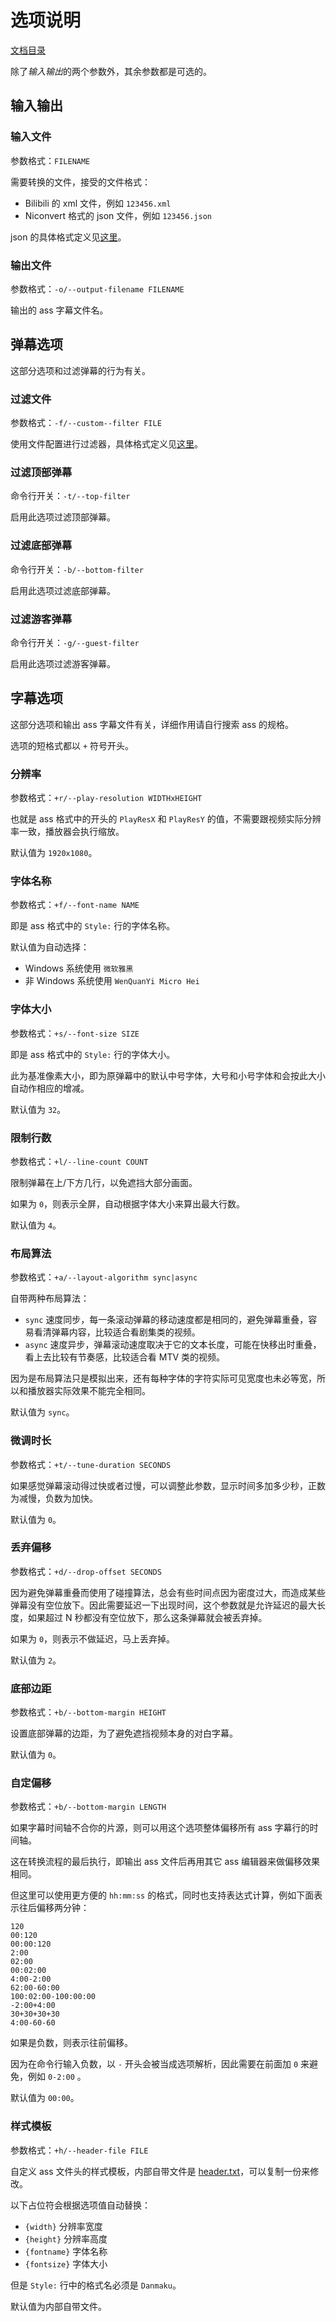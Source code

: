 选项说明
========

[文档目录](./README.md)

除了*输入输出*的两个参数外，其余参数都是可选的。

输入输出
--------

### 输入文件

参数格式：`FILENAME`

需要转换的文件，接受的文件格式：

* Bilibili 的 xml 文件，例如 `123456.xml`
* Niconvert 格式的 json 文件，例如 `123456.json`

json 的具体格式定义见[这里](./json.md)。

### 输出文件

参数格式：`-o/--output-filename FILENAME`

输出的 ass 字幕文件名。

弹幕选项
--------

这部分选项和过滤弹幕的行为有关。

### 过滤文件

参数格式：`-f/--custom--filter FILE`

使用文件配置进行过滤器，具体格式定义见[这里](./filter.md)。

### 过滤顶部弹幕

命令行开关：`-t/--top-filter`

启用此选项过滤顶部弹幕。

### 过滤底部弹幕

命令行开关：`-b/--bottom-filter`

启用此选项过滤底部弹幕。

### 过滤游客弹幕

命令行开关：`-g/--guest-filter`

启用此选项过滤游客弹幕。

字幕选项
--------

这部分选项和输出 ass 字幕文件有关，详细作用请自行搜索 ass 的规格。

选项的短格式都以 `+` 符号开头。

### 分辨率

参数格式：`+r/--play-resolution WIDTHxHEIGHT`

也就是 ass 格式中的开头的 `PlayResX` 和 `PlayResY` 的值，不需要跟视频实际分辨率一致，播放器会执行缩放。

默认值为 `1920x1080`。

### 字体名称

参数格式：`+f/--font-name NAME`

即是 ass 格式中的 `Style:` 行的字体名称。

默认值为自动选择：

* Windows 系统使用 `微软雅黑`
* 非 Windows 系统使用 `WenQuanYi Micro Hei`

### 字体大小

参数格式：`+s/--font-size SIZE`

即是 ass 格式中的 `Style:` 行的字体大小。

此为基准像素大小，即为原弹幕中的默认中号字体，大号和小号字体和会按此大小自动作相应的增减。

默认值为 `32`。

### 限制行数

参数格式：`+l/--line-count COUNT`

限制弹幕在上/下方几行，以免遮挡大部分画面。

如果为 `0`，则表示全屏，自动根据字体大小来算出最大行数。

默认值为 `4`。

### 布局算法

参数格式：`+a/--layout-algorithm sync|async`

自带两种布局算法：

* `sync` 速度同步，每一条滚动弹幕的移动速度都是相同的，避免弹幕重叠，容易看清弹幕内容，比较适合看剧集类的视频。
* `async` 速度异步，弹幕滚动速度取决于它的文本长度，可能在快移出时重叠，看上去比较有节奏感，比较适合看 MTV 类的视频。

因为是布局算法只是模拟出来，还有每种字体的字符实际可见宽度也未必等宽，所以和播放器实际效果不能完全相同。

默认值为 `sync`。

### 微调时长

参数格式：`+t/--tune-duration SECONDS`

如果感觉弹幕滚动得过快或者过慢，可以调整此参数，显示时间多加多少秒，正数为减慢，负数为加快。

默认值为 `0`。

### 丢弃偏移

参数格式：`+d/--drop-offset SECONDS`

因为避免弹幕重叠而使用了碰撞算法，总会有些时间点因为密度过大，而造成某些弹幕没有空位放下。因此需要延迟一下出现时间，这个参数就是允许延迟的最大长度，如果超过 N 秒都没有空位放下，那么这条弹幕就会被丢弃掉。

如果为 `0`，则表示不做延迟，马上丢弃掉。

默认值为 `2`。

### 底部边距

参数格式：`+b/--bottom-margin HEIGHT`

设置底部弹幕的边距，为了避免遮挡视频本身的对白字幕。

默认值为 `0`。

### 自定偏移

参数格式：`+b/--bottom-margin LENGTH`

如果字幕时间轴不合你的片源，则可以用这个选项整体偏移所有 ass 字幕行的时间轴。

这在转换流程的最后执行，即输出 ass 文件后再用其它 ass 编辑器来做偏移效果相同。

但这里可以使用更方便的 `hh:mm:ss` 的格式，同时也支持表达式计算，例如下面表示往后偏移两分钟：

```
120
00:120
00:00:120
2:00
02:00
00:02:00
4:00-2:00
62:00-60:00
100:02:00-100:00:00
-2:00+4:00
30+30+30+30
4:00-60-60
```

如果是负数，则表示往前偏移。

因为在命令行输入负数，以 `-` 开头会被当成选项解析，因此需要在前面加 `0` 来避免，例如 `0-2:00` 。

默认值为 `00:00`。

### 样式模板

参数格式：`+h/--header-file FILE`

自定义 ass 文件头的样式模板，内部自带文件是 [header.txt](../niconvert/libass/header.txt)，可以复制一份来修改。

以下占位符会根据选项值自动替换：

* `{width}` 分辨率宽度
* `{height}` 分辨率高度
* `{fontname}` 字体名称
* `{fontsize}` 字体大小

但是 `Style:` 行中的格式名必须是 `Danmaku`。

默认值为内部自带文件。
